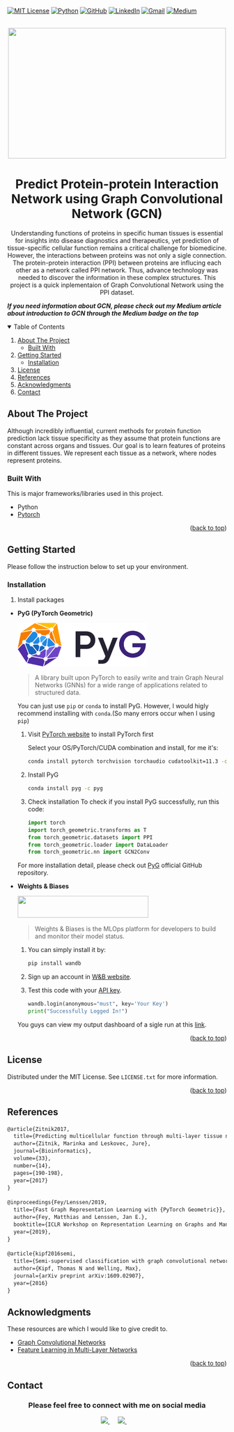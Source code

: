 <div id="top"></div>



<!-- PROJECT SHIELDS -->

[![MIT License][license-shield]][license-url]
[![Python](https://img.shields.io/badge/Python-3776AB?style=for-the-badge&logo=python&logoColor=white)](https://www.python.org/)
[![GitHub](https://img.shields.io/badge/GitHub-100000?style=for-the-badge&logo=github&logoColor=white)](https://github.com/ning-yu-kao)
[![LinkedIn](https://img.shields.io/badge/LinkedIn-0077B5?style=for-the-badge&logo=linkedin&logoColor=white)](https://www.linkedin.com/in/kaoningyupage/)
[![Gmail](https://img.shields.io/badge/Gmail-D14836?style=for-the-badge&logo=gmail&logoColor=white)](mailto:kaoningyu@gmail.com)
[![Medium](https://img.shields.io/badge/Medium-12100E?style=for-the-badge&logo=medium&logoColor=white)](https://medium.com/@kaoningyu/introduction-of-graph-convolutional-network-gcn-quick-implementation-5dd75e75b261)





<!-- PROJECT LOGO -->
<br />
<div align="center">
  <img src="https://drive.google.com/uc?export=view&id=1y2FQhbDwmuvp2WvxkuuEDYmYiwEo69iD" width="500" height="300">
  <h1 align="center">Predict Protein-protein Interaction Network using Graph Convolutional Network (GCN)</h1>
  <p>Understanding functions of proteins in specific human tissues is essential for insights into
disease diagnostics and therapeutics, yet prediction of tissue-specific cellular function remains a critical
challenge for biomedicine. However, the interactions between proteins was not only a sigle connection. The protein-protein interaction (PPI) between proteins are influcing each other as a network called PPI network. Thus, advance technology was needed to discover the information in these complex structures. This project is a quick inplementaion of Graph Convolutional Network using the PPI dataset.</p>
</div>

***If you need information about GCN, please check out my Medium article about introduction to GCN through the Medium badge on the top***

<!-- TABLE OF CONTENTS -->
<details open>
  <summary>Table of Contents</summary>
  <ol>
    <li>
      <a href="#about-the-project">About The Project</a>
      <ul>
        <li><a href="#built-with">Built With</a></li>
      </ul>
    </li>
    <li>
      <a href="#getting-started">Getting Started</a>
      <ul>
        <li><a href="#installation">Installation</a></li>
      </ul>
    </li>
    <li><a href="#license">License</a></li>
    <li><a href="#references">References</a></li>
    <li><a href="#acknowledgments">Acknowledgments</a></li>
    <li><a href="#contact">Contact</a></li>
  </ol>
</details>



<!-- ABOUT THE PROJECT -->
## About The Project

Although incredibly influential, current methods for protein function prediction lack tissue specificity as they assume that protein functions are constant across organs and tissues. Our goal is to learn features of proteins in different tissues. We represent each tissue as a network, where nodes represent proteins. 


### Built With

This is major frameworks/libraries used in this project.

* Python
* [Pytorch](https://pytorch.org/)

<p align="right">(<a href="#top">back to top</a>)</p>



<!-- GETTING STARTED -->
## Getting Started

Please follow the instruction below to set up your environment.

### Installation


1. Install packages

  * **PyG (PyTorch Geometric)**
   
    <img height="100" src="https://raw.githubusercontent.com/pyg-team/pyg_sphinx_theme/master/pyg_sphinx_theme/static/img/pyg_logo_text.svg?sanitize=true">
    
    > A library built upon PyTorch to easily write and train Graph Neural Networks (GNNs) for a wide range of applications related to structured data.
    
    You can just use `pip` or `conda` to install PyG. However, I would higly recommend installing with `conda`.(So many errors occur when I using `pip`)
    
    1. Visit [PyTorch website](https://pytorch.org/get-started/locally/) to install PyTorch first
    
        Select your OS/PyTorch/CUDA combination and install, for me it's:


        ```bash
        conda install pytorch torchvision torchaudio cudatoolkit=11.3 -c pytorch
        ```
      
    2. Install PyG
        ```bash
        conda install pyg -c pyg
        ```
        
    3. Check installation
        To check if you install PyG successfully, run this code:
        
        ```python
        import torch
        import torch_geometric.transforms as T
        from torch_geometric.datasets import PPI
        from torch_geometric.loader import DataLoader
        from torch_geometric.nn import GCN2Conv
        ```
    For more installation detail, please check out [PyG](https://github.com/pyg-team/pytorch_geometric) official GitHub repository.

    

  * **Weights & Biases**
  
    <img src="https://drive.google.com/uc?export=view&id=1VdTXrUtR2ero3XCN1v4QLuCcw23KZFa5" width="300" height="50">
    
    > Weights & Biases is the MLOps platform for developers to build and monitor their model status.

    1. You can simply install it by:
    
        ```bash
        pip install wandb
        ```
    
    2. Sign up an account in [W&B website](https://wandb.ai/site). 
    
    3. Test this code with your [API key](https://wandb.ai/authorize).
    
        ```python
        wandb.login(anonymous="must", key='Your Key')
        print("Successfully Logged In!")
        ```
        
     You guys can view my output dashboard of a sigle run at this [link](https://wandb.ai/kaoningyu/gcn-ppi/reports/Predict-PPI-network-using-GCN--VmlldzoyMDIyNDgw?accessToken=0fgywscyq72iiivoyiq1lunofjhvkdqbejovoug456owxpjkax4ize40ug7wtwtr).
     
<p align="right">(<a href="#top">back to top</a>)</p>


<!-- LICENSE -->
## License

Distributed under the MIT License. See `LICENSE.txt` for more information.

<p align="right">(<a href="#top">back to top</a>)</p>


## References
```txt
@article{Zitnik2017,
  title={Predicting multicellular function through multi-layer tissue networks},
  author={Zitnik, Marinka and Leskovec, Jure},
  journal={Bioinformatics},
  volume={33},
  number={14},
  pages={190-198},
  year={2017}
}

@inproceedings{Fey/Lenssen/2019,
  title={Fast Graph Representation Learning with {PyTorch Geometric}},
  author={Fey, Matthias and Lenssen, Jan E.},
  booktitle={ICLR Workshop on Representation Learning on Graphs and Manifolds},
  year={2019},
}

@article{kipf2016semi,
  title={Semi-supervised classification with graph convolutional networks},
  author={Kipf, Thomas N and Welling, Max},
  journal={arXiv preprint arXiv:1609.02907},
  year={2016}
}
```


<!-- ACKNOWLEDGMENTS -->
## Acknowledgments

These resources are which I would like to give credit to.
* [Graph Convolutional Networks](https://tkipf.github.io/graph-convolutional-networks/)
* [Feature Learning in Multi-Layer Networks](http://snap.stanford.edu/ohmnet/)

<p align="right">(<a href="#top">back to top</a>)</p>

<!-- CONTACT -->
## Contact
<div align="center">
  <h3>Please feel free to connect with me on social media</h3>
    <a href="https://github.com/ning-yu-kao">
        <img src="https://github.com/ultralytics/yolov5/releases/download/v1.0/logo-social-github.png" width="3%"/>
    </a>
    <img width="3%" />
    <a href="https://www.linkedin.com/in/kaoningyupage">
        <img src="https://github.com/ultralytics/yolov5/releases/download/v1.0/logo-social-linkedin.png" width="3%"/>
    </a>
    <img width="3%" />

<!-- MARKDOWN LINKS & IMAGES -->
<!-- https://www.markdownguide.org/basic-syntax/#reference-style-links -->

[license-shield]: https://img.shields.io/github/license/othneildrew/Best-README-Template.svg?style=for-the-badge
[license-url]: https://github.com/ning-yu-kao/GCN_quick_implement/blob/main/LICENSE
